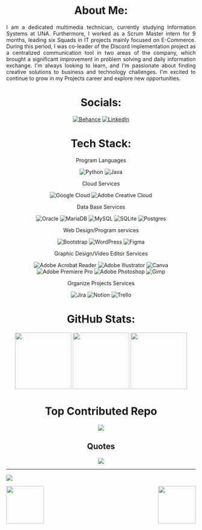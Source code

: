 <h1 align="center"> About Me:</h1> 

<div align=justify>
 I am a dedicated multimedia technician, currently studying Information Systems at UNA. Furthermore, I worked as a Scrum Master intern for 9 months, leading six Squads in IT projects mainly focused on E-Commerce. During this period, I was co-leader of the Discord implementation project as a centralized communication tool in two areas of the company, which brought a significant improvement in problem   solving and daily information exchange. I'm always looking to learn, and I'm passionate about finding creative solutions to business and technology challenges. I'm excited to continue to grow in my Projects career and explore new opportunities.
</div>

<div align=center>
 <h1> Socials:</h1>
  
  [![Behance](https://img.shields.io/badge/Behance-1769ff?logo=behance&logoColor=white)](https://behance.net/https://www.behance.net/LuanaAMS) 
  [![LinkedIn](https://img.shields.io/badge/LinkedIn-%230077B5.svg?logo=linkedin&logoColor=white)](https://linkedin.com/in/https://www.linkedin.com/in/luana-ams/) 
 
 <h1> Tech Stack:</h1>
 
 Program Languages
 
  ![Python](https://img.shields.io/badge/python-3670A0?style=flat&logo=python&logoColor=ffdd54) ![Java](https://img.shields.io/badge/java-%23ED8B00.svg?style=flat&logo=openjdk&logoColor=white)  
 
 Cloud Services
  
  ![Google Cloud](https://img.shields.io/badge/GoogleCloud-%234285F4.svg?style=flat&logo=google-cloud&logoColor=white) ![Adobe Creative Cloud](https://img.shields.io/badge/Adobe%20Creative%20Cloud-DA1F26.svg?style=flat&logo=Adobe%20Creative%20Cloud&logoColor=white)
 
 Data Base Services
   
  ![Oracle](https://img.shields.io/badge/Oracle-F80000?style=flat&logo=oracle&logoColor=white) ![MariaDB](https://img.shields.io/badge/MariaDB-003545?style=flat&logo=mariadb&logoColor=white) ![MySQL](https://img.shields.io/badge/mysql-%2300000f.svg?style=flat&logo=mysql&logoColor=white) 
  ![SQLite](https://img.shields.io/badge/sqlite-%2307405e.svg?style=flat&logo=sqlite&logoColor=white) ![Postgres](https://img.shields.io/badge/postgres-%23316192.svg?style=flat&logo=postgresql&logoColor=white)
 
 Web Design/Program services
 
  ![Bootstrap](https://img.shields.io/badge/bootstrap-%238511FA.svg?style=flat&logo=bootstrap&logoColor=white) ![WordPress](https://img.shields.io/badge/WordPress-%23117AC9.svg?style=flat&logo=WordPress&logoColor=white) ![Figma](https://img.shields.io/badge/figma-%23F24E1E.svg?style=flat&logo=figma&logoColor=white)
 
 Graphic Design/Video Editor Services
 
  ![Adobe Acrobat Reader](https://img.shields.io/badge/Adobe%20Acrobat%20Reader-EC1C24.svg?style=flat&logo=Adobe%20Acrobat%20Reader&logoColor=white)  ![Adobe Illustrator](https://img.shields.io/badge/adobe%20illustrator-%23FF9A00.svg?style=flat&logo=adobe%20illustrator&logoColor=white) ![Canva](https://img.shields.io/badge/Canva-%2300C4CC.svg?style=flat&logo=Canva&logoColor=white) 
  ![Adobe Premiere Pro](https://img.shields.io/badge/Adobe%20Premiere%20Pro-9999FF.svg?style=flat&logo=Adobe%20Premiere%20Pro&logoColor=white) ![Adobe Photoshop](https://img.shields.io/badge/adobe%20photoshop-%2331A8FF.svg?style=flat&logo=adobe%20photoshop&logoColor=white)  ![Gimp](https://img.shields.io/badge/Gimp-657D8B?style=flat&logo=gimp&logoColor=FFFFFF)
 
 Organize Projects Services
 
  ![Jira](https://img.shields.io/badge/jira-%230A0FFF.svg?style=flat&logo=jira&logoColor=white) ![Notion](https://img.shields.io/badge/Notion-%23000000.svg?style=flat&logo=notion&logoColor=white) ![Trello](https://img.shields.io/badge/Trello-%23026AA7.svg?style=flat&logo=Trello&logoColor=white)
 
 
 <h1> GitHub Stats:</h1>

  <img height=150 src="https://github-readme-stats.vercel.app/api?username=LuanaAMS&theme=dark&hide_border=false&include_all_commits=false&count_private=false">
  <img height=150 src="https://github-readme-streak-stats.herokuapp.com/?user=LuanaAMS&theme=dark&hide_border=false">
  <img height=150 src="https://github-readme-stats.vercel.app/api/top-langs/?username=LuanaAMS&theme=dark&hide_border=false&include_all_commits=false&count_private=false&layout=compact">
 
 
 <h1> Top Contributed Repo</h1>
 
  ![](https://github-contributor-stats.vercel.app/api?username=LuanaAMS&limit=5&theme=tokyonight&combine_all_yearly_contributions=true)
 
 
 <h2> Quotes</h1>
 
  ![](https://quotes-github-readme.vercel.app/api?type=vetical&theme=tokyonight)
</div>

---
[![](https://visitcount.itsvg.in/api?id=lulunaw&icon=8&color=1)](https://visitcount.itsvg.in)


<img align='right' src="https://media3.giphy.com/media/v1.Y2lkPTc5MGI3NjExemtjaGI5eG5xc3Jua3pzN3Y0M2lqNHE1ZGFucTk1cGUzcGFhZWJqYSZlcD12MV9pbnRlcm5hbF9naWZfYnlfaWQmY3Q9cw/uVsU9lfPSWPBV8yhzi/giphy.gif" width="100" height="100">

<img align=left src="https://media3.giphy.com/media/v1.Y2lkPTc5MGI3NjExemtjaGI5eG5xc3Jua3pzN3Y0M2lqNHE1ZGFucTk1cGUzcGFhZWJqYSZlcD12MV9pbnRlcm5hbF9naWZfYnlfaWQmY3Q9cw/uVsU9lfPSWPBV8yhzi/giphy.gif" width="100" height="100">

<!-- Proudly created with GPRM ( https://gprm.itsvg.in ) -->
